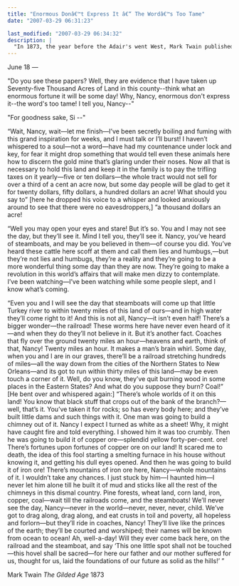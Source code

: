 ```yaml
---
title: "Enormous Donâ€™t Express It â€“ The Wordâ€™s Too Tame"
date: "2007-03-29 06:31:23"

last_modified: "2007-03-29 06:34:32"
description: |
  "In 1873, the year before the Adair's went West, Mark Twain published his amazing _The Gilded Age_, and captured the tone of inevitable private abundance at the core of the Western project..."
---
```


June 18 —

"Do you see these papers? Well, they are evidence that I have taken up Seventy-five Thousand Acres of Land in this county--think what an enormous fortune it will be some day! Why, Nancy, enormous don't express it--the word's too tame! I tell you, Nancy--" 

"For goodness sake, Si --" 

“Wait, Nancy, wait—let me finish—I’ve been secretly boiling and fuming with this grand inspiration for weeks, and I must talk or I’ll burst! I haven’t whispered to a soul—not a word—have had my countenance under lock and key, for fear it might drop something that would tell even these animals here how to discern the gold mine that’s glaring under their noses. Now all that is necessary to hold this land and keep it in the family is to pay the trifling taxes on it yearly—five or ten dollars—the whole tract would not sell for over a third of a cent an acre now, but some day people will be glad to get it for twenty dollars, fifty dollars, a hundred dollars an acre! What should you say to” [here he dropped his voice to a whisper and looked anxiously around to see that there were no eavesdroppers,] “a thousand dollars an acre!

“Well you may open your eyes and stare! But it’s so. You and I may not see the day, but they’ll see it. Mind I tell you, they’ll see it. Nancy, you’ve heard of steamboats, and may be you believed in them—of course you did. You’ve heard these cattle here scoff at them and call them lies and humbugs,—but they’re not lies and humbugs, they’re a reality and they’re going to be a more wonderful thing some day than they are now. They’re going to make a revolution in this world’s affairs that will make men dizzy to contemplate. I’ve been watching—I’ve been watching while some people slept, and I know what’s coming.

“Even you and I will see the day that steamboats will come up that little Turkey river to within twenty miles of this land of ours—and in high water they’ll come right to it! And this is not all, Nancy—it isn’t even half! There’s a bigger wonder—the railroad! These worms here have never even heard of it—and when they do they’ll not believe in it. But it’s another fact. Coaches that fly over the ground twenty miles an hour—heavens and earth, think of that, Nancy! Twenty miles an hour. It makes a man’s brain whirl. Some day, when you and I are in our graves, there’ll be a railroad stretching hundreds of miles—all the way down from the cities of the Northern States to New Orleans—and its got to run within thirty miles of this land—may be even touch a corner of it. Well, do you know, they’ve quit burning wood in some places in the Eastern States? And what do you suppose they burn? Coal!” [He bent over and whispered again:] “There’s whole worlds of it on this land! You know that black stuff that crops out of the bank of the branch?—well, that’s it. You’ve taken it for rocks; so has every body here; and they’ve built little dams and such things with it. One man was going to build a chimney out of it. Nancy I expect I turned as white as a sheet! Why, it might have caught fire and told everything. I showed him it was too crumbly. Then he was going to build it of copper ore—splendid yellow forty-per-cent. ore! There’s fortunes upon fortunes of copper ore on our land! It scared me to death, the idea of this fool starting a smelting furnace in his house without knowing it, and getting his dull eyes opened. And then he was going to build it of iron ore! There’s mountains of iron ore here, Nancy—whole mountains of it. I wouldn’t take any chances. I just stuck by him—I haunted him—I never let him alone till he built it of mud and sticks like all the rest of the chimneys in this dismal country. Pine forests, wheat land, corn land, iron, copper, coal—wait till the railroads come, and the steamboats! We’ll never see the day, Nancy—never in the world—never, never, never, child. We’ve got to drag along, drag along, and eat crusts in toil and poverty, all hopeless and forlorn—but they’ll ride in coaches, Nancy! They’ll live like the princes of the earth; they’ll be courted and worshiped; their names will be known from ocean to ocean! Ah, well-a-day! Will they ever come back here, on the railroad and the steamboat, and say ‘This one little spot shall not be touched—this hovel shall be sacred—for here our father and our mother suffered for us, thought for us, laid the foundations of our future as solid as the hills!’ ”

Mark Twain
_The Gilded Age_
1873
